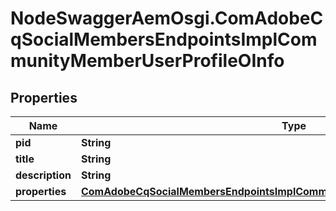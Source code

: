 # NodeSwaggerAemOsgi.ComAdobeCqSocialMembersEndpointsImplCommunityMemberUserProfileOInfo

## Properties

Name | Type | Description | Notes
------------ | ------------- | ------------- | -------------
**pid** | **String** |  | [optional] 
**title** | **String** |  | [optional] 
**description** | **String** |  | [optional] 
**properties** | [**ComAdobeCqSocialMembersEndpointsImplCommunityMemberUserProfileOProperties**](ComAdobeCqSocialMembersEndpointsImplCommunityMemberUserProfileOProperties.md) |  | [optional] 



